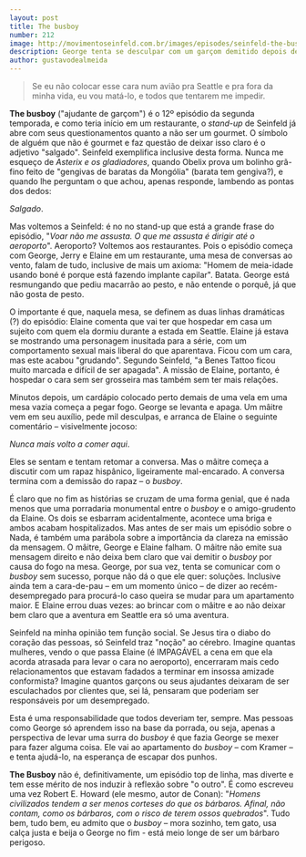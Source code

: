 ```yaml
---
layout: post
title: The busboy
number: 212
image: http://movimentoseinfeld.com.br/images/episodes/seinfeld-the-busboy.jpg
description: George tenta se desculpar com um garçom demitido depois de um de seus comentários mas acaba piorando as coisas.
author: gustavodealmeida
---
```


> Se eu não colocar esse cara num avião pra Seattle e pra fora da minha vida, eu vou matá-lo, e todos que tentarem me impedir.

**The busboy** ("ajudante de garçom") é o 12º episódio da segunda temporada, e como teria início em um restaurante, o *stand-up* de Seinfeld já abre com seus questionamentos quanto a não ser um gourmet. O símbolo de alguém que não é gourmet e faz questão de deixar isso claro é o adjetivo "salgado". Seinfeld exemplifica inclusive desta forma. Nunca me esqueço de *Asterix e os gladiadores*, quando Obelix prova um bolinho grã-fino feito de "gengivas de baratas da Mongólia" (barata tem gengiva?), e quando lhe perguntam o que achou, apenas responde, lambendo as pontas dos dedos:

*Salgado*.

Mas voltemos a Seinfeld: é no no stand-up que está a grande frase do episódio, "*Voar não me assusta. O que me assusta é dirigir até o aeroporto*". Aeroporto? Voltemos aos restaurantes. Pois o episódio começa com George, Jerry e Elaine em um restaurante, uma mesa de conversas ao vento, falam de tudo, inclusive de mais um axioma: "Homem de meia-idade usando boné é porque está fazendo implante capilar". Batata. George está resmungando que pediu macarrão ao pesto, e não entende o porquê, já que não gosta de pesto.

O importante é que, naquela mesa, se definem as duas linhas dramáticas (?) do episódio: Elaine comenta que vai ter que hospedar em casa um sujeito com quem ela dormiu durante a estada em Seattle. Elaine já estava se mostrando uma personagem inusitada para a série, com um comportamento sexual mais liberal do que aparentava. Ficou com um cara, mas este acabou "grudando". Segundo Seinfeld, "a Benes Tattoo ficou muito marcada e difícil de ser apagada". A missão de Elaine, portanto, é hospedar o cara sem ser grosseira mas também sem ter mais relações.

Minutos depois, um cardápio colocado perto demais de uma vela em uma mesa vazia começa a pegar fogo. George se levanta e apaga. Um mâitre vem em seu auxílio, pede mil desculpas, e arranca de Elaine o seguinte comentário – visivelmente jocoso:

*Nunca mais volto a comer aqui*.

Eles se sentam e tentam retomar a conversa. Mas o mâitre começa a discutir com um rapaz hispânico, ligeiramente mal-encarado. A conversa termina com a demissão do rapaz – o *busboy*.

É claro que no fim as histórias se cruzam de uma forma genial, que é nada menos que uma porradaria monumental entre o *busboy* e o amigo-grudento da Elaine. Os dois se esbarram acidentalmente, acontece uma briga e ambos acabam hospitalizados. Mas antes de ser mais um episódio sobre o Nada, é também uma parábola sobre a importância da clareza na emissão da mensagem. O mâitre, George e Elaine falham. O mâitre não emite sua mensagem direito e não deixa bem claro que vai demitir o *busboy* por causa do fogo na mesa. George, por sua vez, tenta se comunicar com o *busboy* sem sucesso, porque não dá o que ele quer: soluções. Inclusive ainda tem a cara-de-pau – em um momento único – de dizer ao recém-desempregado para procurá-lo caso queira se mudar para um apartamento maior. E Elaine errou duas vezes: ao brincar com o mâitre e ao não deixar bem claro que a aventura em Seattle era só uma aventura.

Seinfeld na minha opinião tem função social. Se Jesus tira o diabo do coração das pessoas, só Seinfeld traz "noção" ao cérebro. Imagine quantas mulheres, vendo o que passa Elaine (é IMPAGÁVEL a cena em que ela acorda atrasada para levar o cara no aeroporto), encerraram mais cedo relacionamentos que estavam fadados a terminar em insossa amizade conformista? Imagine quantos garçons ou seus ajudantes deixaram de ser esculachados por clientes que, sei lá, pensaram que poderiam ser responsáveis por um desempregado.

Esta é uma responsabilidade que todos deveriam ter, sempre. Mas pessoas como George só aprendem isso na base da porrada, ou seja, apenas a perspectiva de levar uma surra do *busboy* é que fazia George se mexer para fazer alguma coisa. Ele vai ao apartamento do *busboy* – com Kramer – e tenta ajudá-lo, na esperança de escapar dos punhos.

**The Busboy** não é, definitivamente, um episódio top de linha, mas diverte e tem esse mérito de nos induzir à reflexão sobre "o outro". É como escreveu uma vez Robert E. Howard (ele mesmo, autor de Conan): "*Homens civilizados tendem a ser menos corteses do que os bárbaros. Afinal, não contam, como os bárbaros, com o risco de terem ossos quebrados*". Tudo bem, tudo bem, eu admito que o *busboy* – mora sozinho, tem gato, usa calça justa e beija o George no fim - está meio longe de ser um bárbaro perigoso.